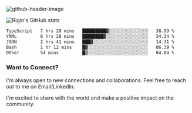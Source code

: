 
![github-header-image](https://github.com/riginoommen/riginoommen/assets/3840244/889cae65-df55-4cda-86cc-bf21bf1f2e96)

![Rigin's GitHub stats](https://github-readme-stats.vercel.app/api?username=riginoommen\&show_icons=true\&show=reviews,discussions_started,discussions_answered,prs_merged,prs_merged_percentage)


<!--START_SECTION:waka-->

```txt
TypeScript   7 hrs 20 mins   █████████▓░░░░░░░░░░░░░░░   38.99 %
YAML         6 hrs 28 mins   ████████▓░░░░░░░░░░░░░░░░   34.34 %
JSON         2 hrs 41 mins   ███▓░░░░░░░░░░░░░░░░░░░░░   14.31 %
Bash         1 hr 12 mins    █▓░░░░░░░░░░░░░░░░░░░░░░░   06.39 %
Other        54 mins         █▒░░░░░░░░░░░░░░░░░░░░░░░   04.84 %
```

<!--END_SECTION:waka-->

### Want to Connect?

I'm always open to new connections and collaborations. Feel free to reach out to me on Email/LinkedIn.

I'm excited to share with the world and make a positive impact on the community.
